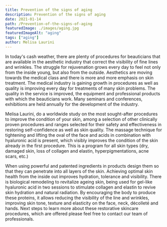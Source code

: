 ```yaml
---
title: Prevention of the signs of aging
description: Prevention of the signs of aging
date: 2021-01-14
path: /Prevention-of-the-signs-of-aging
featuredImage: ./images/aging.jpg
featuredImageAlt: "aging"
tags: ["aging"]
author: Melisa Laurini
---
```


In today's cash weather, there are plenty of procedures for beauticians that are available in the aesthetic industry that correct the visibility of fine lines and wrinkles. The struggle for rejuvenation grows every day to feel not only from the inside young, but also from the outside. Aesthetics are moving towards the medical class and there is more and more emphasis on skin treatment. The medical industry is gaining growth in procedures as well as quality is improving every day for treatments of many skin problems. The quality in the service is improved, the equipment and professional products with which the beauticians work. Many seminars and conferences, exhibitions are held annually for the development of the industry.

Melisa Laurini, do a worldwide study on the most sought-after procedures to improve the condition of your skin, among a selection of other clinically proven procedures and ranges selected for their safety and effectiveness in restoring self-confidence as well as skin quality. The massage technique for tightening and lifting the oval of the face and acids in combination with hyaluronic acid is present, which visibly improves the condition of the skin already in the first procedure. This is a program for all skin types (dry, damaged skin, loss of collagen and elastin, hyperpigmentations, acne scars, etc.)

When using powerful and patented ingredients in products design them so that they can penetrate into all layers of the skin. Achieving optimal skin health from the inside out improves hydration, tolerance and visibility. There is biological remodeling to revitalize ageing skin, being used for gel-like hyaluronic acid in two sessions to stimulate collagen and elastin to revive skin hydration and natural radiation. By encouraging the body to produce these proteins, it allows reducing the visibility of the line and wrinkles, improving skin tone, texture and elasticity on the face, neck, décolleté and hands. Next steps to learn more about these restorative skincare procedures, which are offered please feel free to contact our team of professionals.
